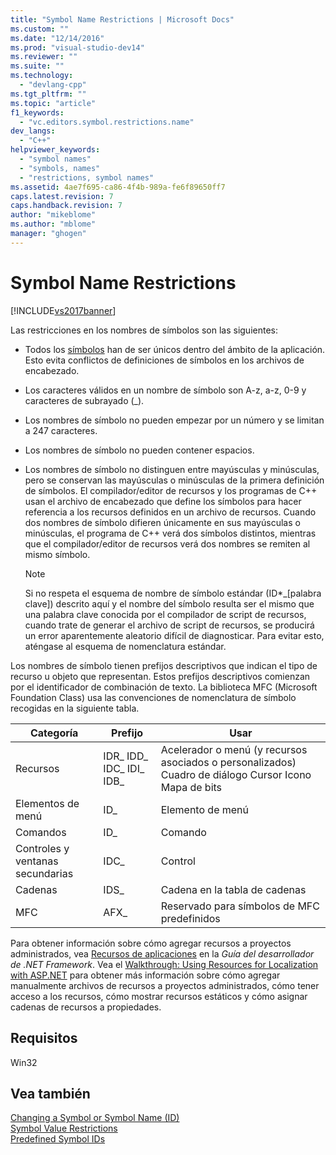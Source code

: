 ```yaml
---
title: "Symbol Name Restrictions | Microsoft Docs"
ms.custom: ""
ms.date: "12/14/2016"
ms.prod: "visual-studio-dev14"
ms.reviewer: ""
ms.suite: ""
ms.technology: 
  - "devlang-cpp"
ms.tgt_pltfrm: ""
ms.topic: "article"
f1_keywords: 
  - "vc.editors.symbol.restrictions.name"
dev_langs: 
  - "C++"
helpviewer_keywords: 
  - "symbol names"
  - "symbols, names"
  - "restrictions, symbol names"
ms.assetid: 4ae7f695-ca86-4f4b-989a-fe6f89650ff7
caps.latest.revision: 7
caps.handback.revision: 7
author: "mikeblome"
ms.author: "mblome"
manager: "ghogen"
---
```

# Symbol Name Restrictions
[!INCLUDE[vs2017banner](../assembler/inline/includes/vs2017banner.md)]

Las restricciones en los nombres de símbolos son las siguientes:  
  
-   Todos los [símbolos](../mfc/symbols-resource-identifiers.md) han de ser únicos dentro del ámbito de la aplicación.  Esto evita conflictos de definiciones de símbolos en los archivos de encabezado.  
  
-   Los caracteres válidos en un nombre de símbolo son A\-z, a\-z, 0\-9 y caracteres de subrayado \(\_\).  
  
-   Los nombres de símbolo no pueden empezar por un número y se limitan a 247 caracteres.  
  
-   Los nombres de símbolo no pueden contener espacios.  
  
-   Los nombres de símbolo no distinguen entre mayúsculas y minúsculas, pero se conservan las mayúsculas o minúsculas de la primera definición de símbolos.  El compilador\/editor de recursos y los programas de C\+\+  usan el archivo de encabezado que define los símbolos para hacer referencia a los recursos definidos en un archivo de recursos.  Cuando dos nombres de símbolo difieren únicamente en sus mayúsculas o minúsculas, el programa de C\+\+ verá dos símbolos distintos, mientras que el compilador\/editor de recursos verá dos nombres se remiten al mismo símbolo.  
  
    > [!NOTE]
    >  Si no respeta el esquema de nombre de símbolo estándar \(ID\*\_\[palabra clave\]\) descrito aquí y el nombre del símbolo resulta ser el mismo que una palabra clave conocida por el compilador de script de recursos, cuando trate de generar el archivo de script de recursos, se producirá un error aparentemente aleatorio difícil de diagnosticar.  Para evitar esto, aténgase al esquema de nomenclatura estándar.  
  
 Los nombres de símbolo tienen prefijos descriptivos que indican el tipo de recurso u objeto que representan.  Estos prefijos descriptivos comienzan por el identificador de combinación de texto.  La biblioteca MFC \(Microsoft Foundation Class\) usa las convenciones de nomenclatura de símbolo recogidas en la siguiente tabla.  
  
|Categoría|Prefijo|Usar|  
|---------------|-------------|----------|  
|Recursos|IDR\_ IDD\_ IDC\_ IDI\_ IDB\_|Acelerador o menú \(y recursos asociados o personalizados\) Cuadro de diálogo Cursor Icono Mapa de bits|  
|Elementos de menú|ID\_|Elemento de menú|  
|Comandos|ID\_|Comando|  
|Controles y ventanas secundarias|IDC\_|Control|  
|Cadenas|IDS\_|Cadena en la tabla de cadenas|  
|MFC|AFX\_|Reservado para símbolos de MFC predefinidos|  
  
 Para obtener información sobre cómo agregar recursos a proyectos administrados, vea [Recursos de aplicaciones](../Topic/Resources%20in%20Desktop%20Apps.md) en la *Guía del desarrollador de .NET Framework*. Vea el [Walkthrough: Using Resources for Localization with ASP.NET](../Topic/Walkthrough:%20Using%20Resources%20for%20Localization%20with%20ASP.NET.md) para obtener más información sobre cómo agregar manualmente archivos de recursos a proyectos administrados, cómo tener acceso a los recursos, cómo mostrar recursos estáticos y cómo asignar cadenas de recursos a propiedades.  
  
## Requisitos  
 Win32  
  
## Vea también  
 [Changing a Symbol or Symbol Name \(ID\)](../windows/changing-a-symbol-or-symbol-name-id.md)   
 [Symbol Value Restrictions](../Topic/Symbol%20Value%20Restrictions.md)   
 [Predefined Symbol IDs](../windows/predefined-symbol-ids.md)